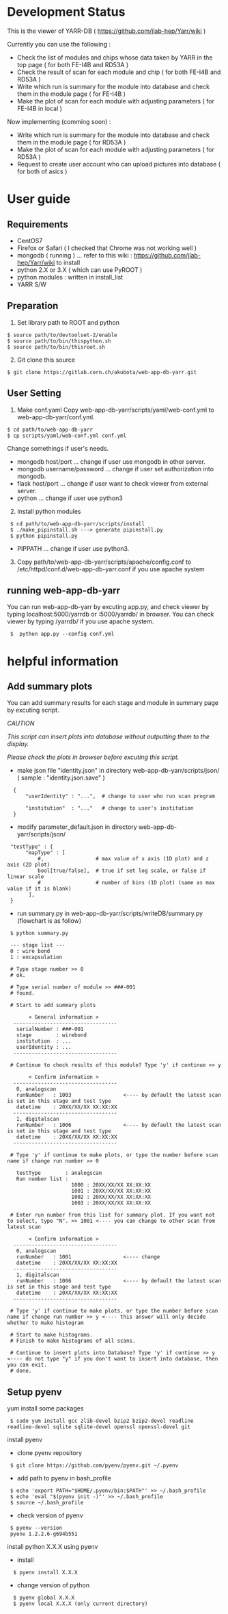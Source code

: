 # Development Status

  This is the viewer of YARR-DB ( https://github.com/jlab-hep/Yarr/wiki )
  
  Currently you can use the following :

  * Check the list of modules and chips whose data taken by YARR in the top page ( for both FE-I4B and RD53A )
  * Check the result of scan for each module and chip ( for both FE-I4B and RD53A )
  * Write which run is summary for the module into database and check them in the module page ( for FE-I4B )
  * Make the plot of scan for each module with adjusting parameters ( for FE-I4B in local )

  Now implementing (comming soon) :
  
  * Write which run is summary for the module into database and check them in the module page ( for RD53A )
  * Make the plot of scan for each module with adjusting parameters ( for RD53A )
  * Request to create user account who can upload pictures into database ( for both of asics )

# User guide 

  ## Requirements

  * CentOS7
  * Firefox or Safari ( I checked that Chrome was not working well )
  * mongodb ( running ) ... refer to this wiki : https://github.com/jlab-hep/Yarr/wiki to install 
  * python 2.X or 3.X ( which can use PyROOT )
  * python modules : written in install_list
  * YARR S/W
  
  ## Preparation
  
  1) Set library path to ROOT and python
  
  ```
  $ source path/to/devtoolset-2/enable
  $ source path/to/bin/thispython.sh
  $ source path/to/bin/thisroot.sh
  ```
  
  2) Git clone this source
  
  ```
  $ git clone https://gitlab.cern.ch/akubota/web-app-db-yarr.git
  ```
  
  ## User Setting

  1) Make conf.yaml
  Copy web-app-db-yarr/scripts/yaml/web-conf.yml to web-app-db-yarr/conf.yml.
  ```
  $ cd path/to/web-app-db-yarr
  $ cp scripts/yaml/web-conf.yml conf.yml
  ```
  Change somethings if user's needs.
  - mongodb host/port ... change if user use mongodb in other server. 
  - mongodb username/password ... change if user set authorization into mongodb.
  - flask host/port ... change if user want to check viewer from external server.
  - python ... change if user use python3

  2) Install python modules
  ```
   $ cd path/to/web-app-db-yarr/scripts/install
   $ ./make_pipinstall.sh ---> generate pipinstall.py
   $ python pipinstall.py 
  ```
  - PIPPATH ... change if user use python3.

  3) Copy path/to/web-app-db-yarr/scripts/apache/config.conf to /etc/httpd/conf.d/web-app-db-yarr.conf if you use apache system 

  ## running web-app-db-yarr

  You can run web-app-db-yarr by excuting app.py, and check viewer by typing localhost:5000/yarrdb or <IPADDRESS>:5000/yarrdb/ in browser.
  You can check viewer by typing <IPADDRESS>/yarrdb/ if you use apache system.

  ```
   $  python app.py --config conf.yml
  ```
  
# helpful information
  ## Add summary plots

  You can add summary results for each stage and module in summary page by excuting script.

  _CAUTION_

  _This script can insert plots into database without outputting them to the display._

  _Please check the plots in browser before excuting this script._

  * make json file "identity.json" in directory web-app-db-yarr/scripts/json/ ( sample : "identity.json.save" )

  ```
    {
        "userIdentity" : "...",  # change to user who run scan program
    
        "institution"  : "..."   # change to user's institution
    }
  ```

  * modify parameter_default.json in directory web-app-db-yarr/scripts/json/

  ```
   "testType" : {
        "mapType" : [
            #,                 # max value of x axis (1D plot) and z axis (2D plot)
            bool[true/false],  # true if set log scale, or false if linear scale
            #                  # number of bins (1D plot) (same as max value if it is blank)
         ],
   }
  ```

  * run summary.py in web-app-db-yarr/scripts/writeDB/summary.py (flowchart is as follow)

  ```
   $ python summary.py
   
   --- stage list ---
   0 : wire bond
   1 : encapsulation

   # Type stage number >> 0
   # ok.

   # Type serial number of module >> ###-001
   # found.

   # Start to add summary plots 
    
         < General information >       
    ---------------------------------- 
     serialNumber : ###-001
     stage        : wirebond
     institution  : ...
     userIdentity : ...
    ---------------------------------- 
 
   # Continue to check results of this module? Type 'y' if continue >> y
    
         < Confirm information >       
    ---------------------------------- 
     0, analogscan
     runNumber   : 1003                 <---- by default the latest scan is set in this stage and test type
     datetime    : 20XX/XX/XX XX:XX:XX
    ----------------------------------
     1, digitalscan
     runNumber   : 1006                 <---- by default the latest scan is set in this stage and test type
     datetime    : 20XX/XX/XX XX:XX:XX
    ----------------------------------

   # Type 'y' if continue to make plots, or type the number before scan name if change run number >> 0 
 
     testType        : analogscan
     Run number list : 
                       1000 : 20XX/XX/XX XX:XX:XX
                       1001 : 20XX/XX/XX XX:XX:XX
                       1002 : 20XX/XX/XX XX:XX:XX
                       1003 : 20XX/XX/XX XX:XX:XX

   # Enter run number from this list for summary plot. If you want not to select, type "N". >> 1001 <---- you can change to other scan from latest scan

         < Confirm information >       
    ---------------------------------- 
     0, analogscan
     runNumber   : 1001                 <---- change
     datetime    : 20XX/XX/XX XX:XX:XX
    ----------------------------------
     1, digitalscan
     runNumber   : 1006                 <---- by default the latest scan is set in this stage and test type
     datetime    : 20XX/XX/XX XX:XX:XX
    ----------------------------------

   # Type 'y' if continue to make plots, or type the number before scan name if change run number >> y <---- this answer will only decide whether to make histogram
 
   # Start to make histograms.
   # Finish to make histograms of all scans.

   # Continue to insert plots into Database? Type 'y' if continue >> y <---- do not type "y" if you don't want to insert into database, then you can exit.
   # done.

  ```

  ## Setup pyenv 
  yum install some packages

  ```
   $ sudo yum install gcc zlib-devel bzip2 bzip2-devel readline readline-devel sqlite sqlite-devel openssl openssl-devel git
  ```

  install pyenv

  * clone pyenv repository

  ```
   $ git clone https://github.com/pyenv/pyenv.git ~/.pyenv
  ```

  * add path to pyenv in bash_profile

  ```
   $ echo 'export PATH="$HOME/.pyenv/bin:$PATH"' >> ~/.bash_profile
   $ echo 'eval "$(pyenv init -)"' >> ~/.bash_profile
   $ source ~/.bash_profile
  ```

  * check version of pyenv

  ```
   $ pyenv --version
   pyenv 1.2.2.6-g694b551
  ```

  install python X.X.X using pyenv

  * install

  ```
    $ pyenv install X.X.X
  ```

  + change version of python

  ```
    $ pyenv global X.X.X
    $ pyenv local X.X.X (only current directory)
  ```
  

